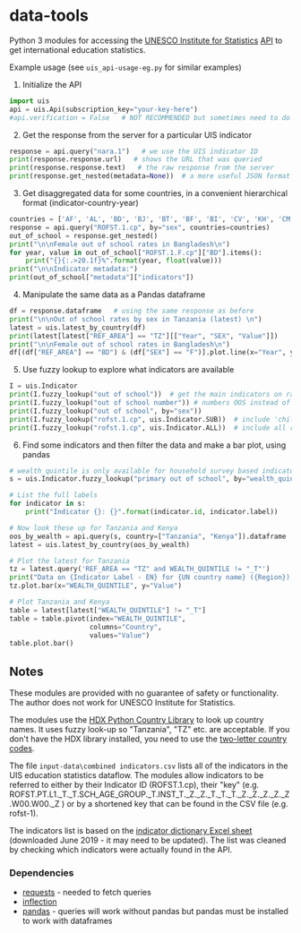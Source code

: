 # data-tools

Python 3 modules for accessing the [UNESCO Institute for Statistics](http://uis.unesco.org/)
 [API](https://apiportal.uis.unesco.org/)
 to get international education statistics.


Example usage (see `uis_api-usage-eg.py` for similar examples)

1. Initialize the API
``` python
import uis
api = uis.Api(subscription_key="your-key-here")
#api.verification = False   # NOT RECOMMENDED but sometimes need to do this to make it work
```

2. Get the response from the server for a particular UIS indicator
``` python
response = api.query("nara.1")   # we use the UIS indicator ID
print(response.response.url)   # shows the URL that was queried
print(response.response.text)   # the raw response from the server 
print(response.get_nested(metadata=None))  # a more useful JSON format
```

3. Get disaggregated data for some countries, in a convenient hierarchical 
format (indicator-country-year)
``` python
countries = ['AF', 'AL', 'BD', 'BJ', 'BT', 'BF', 'BI', 'CV', 'KH', 'CM', 'CF', 'TD', 'KM', 'CD', 'CG', 'CI', 'DJ', 'DM', 'ER', 'ET', 'GM', 'GE', 'GH', 'GD', 'GN', 'GW', 'GY', 'HT', 'HN', 'KE', 'KI', 'KG', 'LA', 'LS', 'LR', 'MG', 'MW', 'ML', 'MH', 'MR', 'FM', 'MD', 'MN', 'MZ', 'MM', 'NP', 'NI', 'NE', 'NG', 'PK', 'PG', 'RW', 'LC', 'VC', 'ST', 'SN', 'SL', 'SO', 'SS', 'SD', 'TJ', 'TZ', 'TL', 'TG', 'UG', 'UZ', 'VU', 'VN', 'YE', 'ZM', 'ZW', 'TO', 'TV', 'WS', 'SB']
response = api.query("ROFST.1.cp", by="sex", countries=countries)
out_of_school = response.get_nested()
print("\n\nFemale out of school rates in Bangladesh\n")
for year, value in out_of_school["ROFST.1.F.cp"]["BD"].items():
    print("{}{:.>20.1f}%".format(year, float(value)))
print("\n\nIndicator metadata:")
print(out_of_school["metadata"]["indicators"])

```

4. Manipulate the same data as a Pandas dataframe
``` python
df = response.dataframe   # using the same response as before
print("\n\nOut of school rates by sex in Tanzania (latest) \n")
latest = uis.latest_by_country(df)
print(latest[latest["REF_AREA"] == "TZ"][["Year", "SEX", "Value"]])
print("\n\nFemale out of school rates in Bangladesh\n")
df[(df["REF_AREA"] == "BD") & (df["SEX"] == "F")].plot.line(x="Year", y="Value")

```

5. Use fuzzy lookup to explore what indicators are available
``` python
I = uis.Indicator
print(I.fuzzy_lookup("out of school"))  # get the main indicators on rate of out of school
print(I.fuzzy_lookup("out of school number")) # numbers OOS instead of rates
print(I.fuzzy_lookup("out of school", by="sex")) 
print(I.fuzzy_lookup("rofst.1.cp", uis.Indicator.SUB))  # include 'child' indicators 
print(I.fuzzy_lookup("rofst.1.cp", uis.Indicator.ALL))  # include all related indicators
```

6. Find some indicators and then filter the data and make a bar plot,
using pandas
``` python
# wealth_quintile is only available for household survey based indicators
s = uis.Indicator.fuzzy_lookup("primary out of school", by="wealth_quintile")

# List the full labels
for indicator in s:
    print("Indicator {}: {}".format(indicator.id, indicator.label))

# Now look these up for Tanzania and Kenya
oos_by_wealth = api.query(s, country=["Tanzania", "Kenya"]).dataframe
latest = uis.latest_by_country(oos_by_wealth)

# Plot the latest for Tanzania
tz = latest.query('REF_AREA == "TZ" and WEALTH_QUINTILE != "_T"')
print("Data on {Indicator Label - EN} for {UN country name} ({Region}), {Year}".format(**tz.iloc[0]))
tz.plot.bar(x="WEALTH_QUINTILE", y="Value")

# Plot Tanzania and Kenya
table = latest[latest["WEALTH_QUINTILE"] != "_T"]
table = table.pivot(index="WEALTH_QUINTILE", 
                    columns="Country", 
                    values="Value")
table.plot.bar()
```

## Notes

These modules are provided with no guarantee of safety or functionality. 
The author does not work for UNESCO Institute for Statistics.

The modules use the [HDX Python Country Library](https://pypi.org/project/hdx-python-country/)
to look up country names. It uses fuzzy look-up so "Tanzania", "TZ" etc. are acceptable.
If you don't have the HDX library installed, you need to use the [two-letter country codes](https://en.wikipedia.org/wiki/ISO_3166-1_alpha-2).

The file `input-data\combined indicators.csv` lists all of the indicators 
in the UIS education statistics dataflow. The modules allow indicators to be
referred to either by their Indicator ID (ROFST.1.cp), their "key" (e.g. ROFST.PT.L1._T._T.SCH_AGE_GROUP._T.INST_T._Z._Z._T._T._T._Z._Z._Z._Z._Z.W00.W00._Z
) or by a shortened key that can be found in the CSV file (e.g. rofst-1).

The indicators list is based on the [indicator dictionary Excel sheet](http://uis.unesco.org/sites/default/files/documents/uis-data-dictionary-education-statistics.xlsx) 
(downloaded June 2019 - it may need to be updated). The list was cleaned
by checking which indicators were actually found in the API.

### Dependencies

* [requests](https://pypi.org/project/requests/) - needed to fetch queries
* [inflection](https://pypi.org/project/inflection/)
* [pandas](https://pandas.pydata.org/) - queries will work without pandas
but pandas must be installed to work with dataframes


